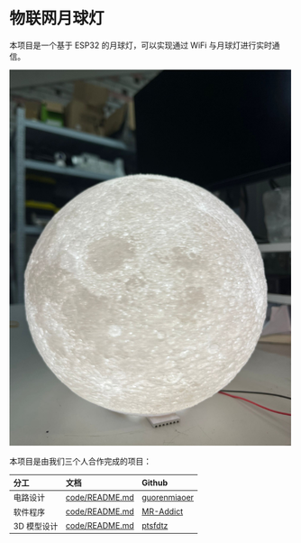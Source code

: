 # 物联网月球灯

本项目是一个基于 ESP32 的月球灯，可以实现通过 WiFi 与月球灯进行实时通信。

<img src="images/moonlight.jpg" alt="moonlight" width="500"/>

本项目是由我们三个人合作完成的项目：

| 分工        | 文档                             | Github                                          |
| :---------- | :------------------------------- | :---------------------------------------------- |
| 电路设计    | [code/README.md](code/README.md) | [guorenmiaoer](https://github.com/guorenmiaoer) |
| 软件程序    | [code/README.md](code/README.md) | [MR-Addict](https://github.com/MR-Addict)       |
| 3D 模型设计 | [code/README.md](code/README.md) | [ptsfdtz](https://github.com/ptsfdtz)           |
